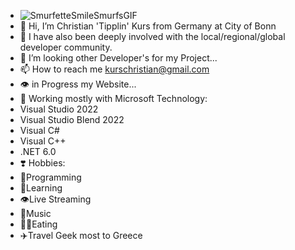 - ![SmurfetteSmileSmurfsGIF](https://user-images.githubusercontent.com/40143278/134175804-650e6878-cb16-4019-b8ea-69098c1c98a1.gif)
- 👋 Hi, I’m Christian 'Tipplin' Kurs from Germany at City of Bonn
- 👀 I have also been deeply involved with the local/regional/global developer community.
- 💞️ I’m looking other Developer's for my Project...
- 📫 How to reach me kurschristian@gmail.com
- 👁️ in Progress my Website...
- 🧑 Working mostly with Microsoft Technology:
- Visual Studio 2022
- Visual Studio Blend 2022
- Visual C#
- Visual C++
- .NET 6.0
- ❣️ Hobbies: 
- 🧑Programming
- 🧓Learning 
- 👁️Live Streaming
- 📯Music
- 🍔🌭Eating 
- ✈️Travel Geek most to Greece
<!---
Tipplin/Tipplin is a ✨ special ✨ repository because its `README.md` (this file) appears on your GitHub profile.
You can click the Preview link to take a look at your changes.
--->
